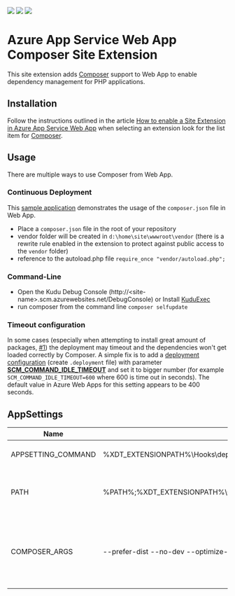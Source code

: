 ![](https://img.shields.io/badge/platform-Azure-00abec.svg?style=flat-square)
![](https://img.shields.io/badge/PHP-5.4%2C%205.5%2C%205.6-4F5B93.svg?style=flat-square)
![](https://img.shields.io/badge/license-MIT-blue.svg?style=flat-square)

# Azure App Service Web App Composer Site Extension

This site extension adds [Composer](http://getcomposer.org) support to Web App to enable dependency management for PHP applications.

## Installation

Follow the instructions outlined in the article [How to enable a Site Extension in Azure App Service Web App](http://blog.syntaxc4.net/post/2015/02/05/how-to-enable-a-site-extension-in-azure-websites.aspx) when selecting an extension look for the list item for [Composer](http://www.siteextensions.net/packages/ComposerExtension/).

## Usage

There are multiple ways to use Composer from Web App.

### Continuous Deployment

This [sample application](https://github.com/SyntaxC4-MSFT/WAWS-Composer) demonstrates the usage of the `composer.json` file in Web App.

* Place a `composer.json` file in the root of your repository
* vendor folder will be created in `d:\home\site\wwwroot\vendor` (there is a rewrite rule enabled in the extension to protect against public access to the `vendor` folder)
* reference to the autoload.php file `require_once "vendor/autoload.php";`

### Command-Line

* Open the Kudu Debug Console (http://&lt;site-name&gt;.scm.azurewebsites.net/DebugConsole) or Install [KuduExec](https://github.com/projectkudu/kuduexec)
* run composer from the command line `composer selfupdate`

### Timeout configuration

In some cases (especially when attempting to install great amount of packages, [#1](https://github.com/SyntaxC4-MSFT/ComposerExtension/issues/1)) the deployment may timeout and the dependencies won't get loaded correctly by Composer. A simple fix is to add a [deployment configuration](https://github.com/projectkudu/kudu/wiki/Customizing-deployments) (create `.deployment` file) with parameter [**SCM_COMMAND_IDLE_TIMEOUT**](https://github.com/projectkudu/kudu/wiki/Configurable-settings) and set it to bigger number (for example `SCM_COMMAND_IDLE_TIMEOUT=600` where 600 is time out in seconds). The default value in Azure Web Apps for this setting appears to be 400 seconds.

## AppSettings

| Name                | Value                                 |Notes                                     |
|---------------------|---------------------------------------|------------------------------------------|
| APPSETTING_COMMAND  | %XDT_EXTENSIONPATH%\Hooks\deploy.cmd  | Deployment Hook Command.                 |
| PATH                | %PATH%;%XDT_EXTENSIONPATH%\Commands;%APPDATA%\Composer\vendor\bin   | Overwrites the Path. Last Extension Wins |
| COMPOSER_ARGS       | --prefer-dist --no-dev --optimize-autoloader --no-progress  |  Command line arguments for composer during deploy.cmd execution |

